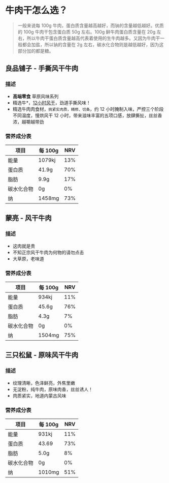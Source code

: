 # 牛肉干怎么选？

> 一般来说每 100g 牛肉，蛋白质含量越高越好，而钠的含量越低越好。优质的 100g 牛肉干包含蛋白质 50g 左右。100g 鲜牛肉蛋白质含量在 20g 左右，所以牛肉干蛋白质含量越高代表着使用的生牛肉越多。又因为牛肉干一般都会加盐，所以钠的含量在 2g 左右，碳水化合物则是越低越好，因为这部分加的都是糖。

## 良品铺子 - 手撕风干牛肉

### 描述

- **高端零食** 草原风味系列
- 精选牛*，<a id="modal-player" href="#">12小时风干</a>，劲道手撕风味！
- 精选牛肉肉食材，`挑紧实肉质，精修、切条`，约 12 小时腌制入味，严控三个阶段不同温度，慢烘风干 12 小时，带来滋味丰富的五项口感，放肆撕扯，丝丝香浓，越嚼越带劲

### 营养成分表

| 项目       | 每 100g | NRV |
| ---------- | ------- | --- |
| 能量       | 1079kj  | 13% |
| 蛋白质     | 41.9g   | 70% |
| 脂肪       | 9.9g    | 17% |
| 碳水化合物 | 0g      | 0%  |
| 纳         | 1458mg  | 73% |

## 蒙亮 - 风干牛肉

### 描述

- 这肉就是贵
- 不知正宗风干牛肉为何物的请勿点击
- 大草原，老味道

### 营养成分表

| 项目       | 每 100g | NRV |
| ---------- | ------- | --- |
| 能量       | 934kj   | 11% |
| 蛋白质     | 45.6g   | 76% |
| 脂肪       | 4.3g    | 7%  |
| 碳水化合物 | 0g      | 0%  |
| 纳         | 1504mg  | 75% |

## 三只松鼠 - 原味风干牛肉

### 描述

- 纹理清晰，色泽鲜亮，外焦里嫩
- 无淀粉，纯牛肉，原味肉香，丝丝诱人！
- 肉质紧实，地道内蒙古风味

### 营养成分表

| 项目       | 每 100g | NRV |
| ---------- | ------- | --- |
| 能量       | 931kj   | 11% |
| 蛋白质     | 43.69   | 73% |
| 脂肪       | 5.0g    | 8%  |
| 碳水化合物 | 0g      | 0%  |
| 纳         | 1010mg  | 51% |
